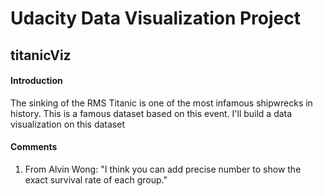 # Udacity Data Visualization Project

## titanicViz

#### Introduction

The sinking of the RMS Titanic is one of the most infamous shipwrecks in history. This is a famous dataset based on this event. I'll build a data visualization on this dataset

#### Comments

1. From Alvin Wong: "I think you can add precise number to show the exact survival rate of each group."



